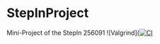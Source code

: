# StepInProject
Mini-Project of the StepIn 256091
![Valgrind]([![CI](https://github.com/HarshDubey265091/StepInProject/actions/workflows/gcov.yml/badge.svg)](https://github.com/HarshDubey265091/StepInProject/actions/workflows/gcov.yml)
